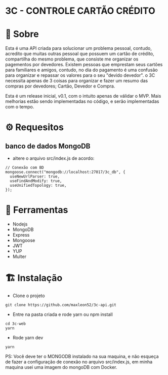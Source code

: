 # 3C - CONTROLE CARTÃO CRÉDITO

# 📖 Sobre

Esta é uma API criada para solucionar um problema pessoal, contudo, acredito que muitas outras pessoal que possuem um cartão de crédito, compartilha do mesmo problema, que consiste me organizar os pagementos por devedores. Existem pessoas que emprestam seus cartões para familiares e amigos, contudo, no dia do pagamento é uma confusão para organizar e repassar os valores para o seu "devido devedor". o 3C necessita apenas de 3 coisas para organizar e fazer um resumo das compras por devedores; Cartão, Devedor e Compra.

Esta é um release inicial, v0.1, com o intuito apenas de válidar o MVP. Mais melhorias estão sendo implementadas no código, e serão implementadas com o tempo.

# ⚙ Requesitos

## banco de dados MongoDB

- altere o arquivo src/index.js de acordo:

```
// Conexão com BD
mongoose.connect("mongodb://localhost:27017/3c_db", {
  useNewUrlParser: true,
  useFindAndModify: true,
  useUnifiedTopology: true,
});

```

# 🔨 Ferramentas

- Nodejs
- MongoDB
- Express
- Mongoose
- JWT
- YUP
- Multer

# 🏗 Instalação

- Clone o projeto

```
git clone https://github.com/maxleon52/3c-api.git
```

- Entre na pasta criada e rode yarn ou npm install

```
cd 3c-web
yarn
```

- Rode yarn dev

```
yarn
```

PS: Você deve ter o MONGODB instalado na sua maquina, e não esqueça de fazer a configuração de conexão no arquivo src/index.js, em minha maquina usei uma imagem do mongoDB com Docker.
